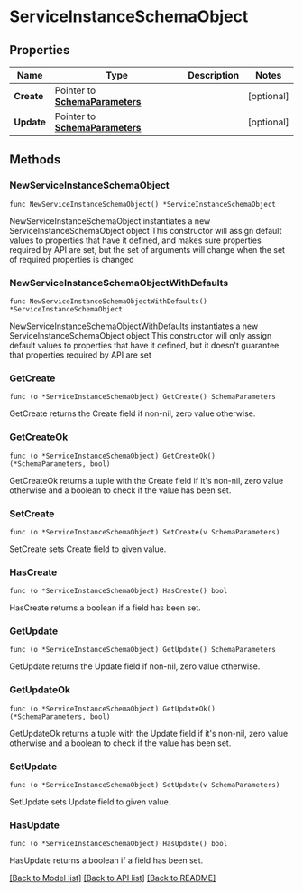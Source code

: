 # ServiceInstanceSchemaObject

## Properties

Name | Type | Description | Notes
------------ | ------------- | ------------- | -------------
**Create** | Pointer to [**SchemaParameters**](SchemaParameters.md) |  | [optional] 
**Update** | Pointer to [**SchemaParameters**](SchemaParameters.md) |  | [optional] 

## Methods

### NewServiceInstanceSchemaObject

`func NewServiceInstanceSchemaObject() *ServiceInstanceSchemaObject`

NewServiceInstanceSchemaObject instantiates a new ServiceInstanceSchemaObject object
This constructor will assign default values to properties that have it defined,
and makes sure properties required by API are set, but the set of arguments
will change when the set of required properties is changed

### NewServiceInstanceSchemaObjectWithDefaults

`func NewServiceInstanceSchemaObjectWithDefaults() *ServiceInstanceSchemaObject`

NewServiceInstanceSchemaObjectWithDefaults instantiates a new ServiceInstanceSchemaObject object
This constructor will only assign default values to properties that have it defined,
but it doesn't guarantee that properties required by API are set

### GetCreate

`func (o *ServiceInstanceSchemaObject) GetCreate() SchemaParameters`

GetCreate returns the Create field if non-nil, zero value otherwise.

### GetCreateOk

`func (o *ServiceInstanceSchemaObject) GetCreateOk() (*SchemaParameters, bool)`

GetCreateOk returns a tuple with the Create field if it's non-nil, zero value otherwise
and a boolean to check if the value has been set.

### SetCreate

`func (o *ServiceInstanceSchemaObject) SetCreate(v SchemaParameters)`

SetCreate sets Create field to given value.

### HasCreate

`func (o *ServiceInstanceSchemaObject) HasCreate() bool`

HasCreate returns a boolean if a field has been set.

### GetUpdate

`func (o *ServiceInstanceSchemaObject) GetUpdate() SchemaParameters`

GetUpdate returns the Update field if non-nil, zero value otherwise.

### GetUpdateOk

`func (o *ServiceInstanceSchemaObject) GetUpdateOk() (*SchemaParameters, bool)`

GetUpdateOk returns a tuple with the Update field if it's non-nil, zero value otherwise
and a boolean to check if the value has been set.

### SetUpdate

`func (o *ServiceInstanceSchemaObject) SetUpdate(v SchemaParameters)`

SetUpdate sets Update field to given value.

### HasUpdate

`func (o *ServiceInstanceSchemaObject) HasUpdate() bool`

HasUpdate returns a boolean if a field has been set.


[[Back to Model list]](../README.md#documentation-for-models) [[Back to API list]](../README.md#documentation-for-api-endpoints) [[Back to README]](../README.md)


